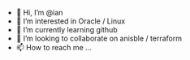 - 👋 Hi, I’m @ian
- 👀 I’m interested in Oracle / Linux
- 🌱 I’m currently learning github
- 💞️ I’m looking to collaborate on anisble / terraform
- 📫 How to reach me ...

<!---
iandba/iandba is a ✨ special ✨ repository because its `README.md` (this file) appears on your GitHub profile.
You can click the Preview link to take a look at your changes.
--->
